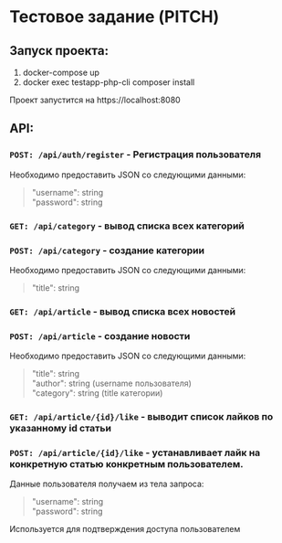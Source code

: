 # Тестовое задание (PITCH) 

## Запуск проекта:
1. docker-compose up
2. docker exec testapp-php-cli composer install

Проект запустится на https://localhost:8080

## API:

### `POST: /api/auth/register` - Регистрация пользователя  
Необходимо предоставить JSON со следующими данными:
>"username": string  
>"password": string  
### `GET: /api/category` - вывод списка всех категорий
### `POST: /api/category` - создание категории
Необходимо предоставить JSON со следующими данными:
>"title": string   
### `GET: /api/article` - вывод списка всех новостей
### `POST: /api/article` - создание новости
Необходимо предоставить JSON со следующими данными:
>"title": string  
>"author": string (username пользователя)  
>"category": string (title категории)    
### `GET: /api/article/{id}/like` - выводит список лайков по указанному id статьи
### `POST: /api/article/{id}/like` - устанавливает лайк на конкретную статью конкретным пользователем. 
Данные пользователя получаем из тела запроса:
>"username": string  
>"password": string  

Используется для подтверждения доступа пользователем
